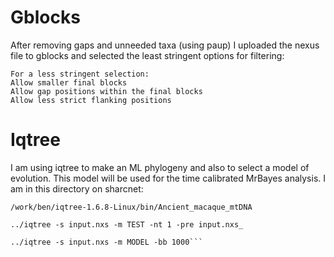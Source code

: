 # Gblocks
After removing gaps and unneeded taxa (using paup) I uploaded the nexus file to gblocks and selected the least stringent options for filtering:
```
For a less stringent selection:
Allow smaller final blocks
Allow gap positions within the final blocks
Allow less strict flanking positions
```

# Iqtree
I am using iqtree to make an ML phylogeny and also to select a model of evolution. This model will be used for the time calibrated MrBayes analysis. I am in this directory on sharcnet:
```
/work/ben/iqtree-1.6.8-Linux/bin/Ancient_macaque_mtDNA
```

```
../iqtree -s input.nxs -m TEST -nt 1 -pre input.nxs_
```
```
../iqtree -s input.nxs -m MODEL -bb 1000```
```
